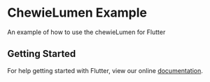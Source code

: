 # ChewieLumen Example

An example of how to use the chewieLumen for Flutter

## Getting Started

For help getting started with Flutter, view our online
[documentation](http://flutter.io/).
